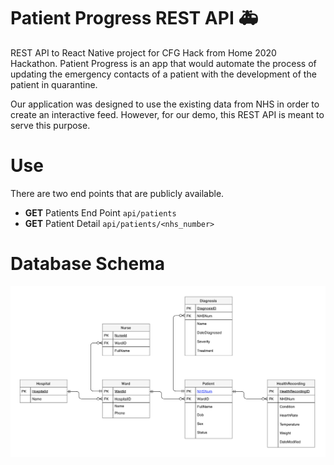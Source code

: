 # Patient Progress REST API 🚑

REST API to React Native project for CFG Hack from Home 2020 Hackathon. Patient Progress is an app that would automate the process of updating the emergency contacts of a patient with the development of the patient in quarantine.

Our application was designed to use the existing data from NHS in order to create an interactive feed. However, for our demo, this REST API is meant to serve this purpose.

# Use

There are two end points that are publicly available.

- **GET** Patients End Point `api/patients`
- **GET** Patient Detail `api/patients/<nhs_number>`

# Database Schema

![Database Schema](images/db.png)
